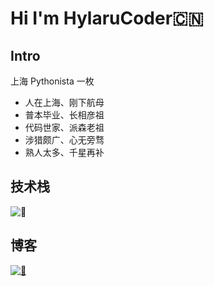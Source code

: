 # Hi I'm HylaruCoder🇨🇳

## Intro

上海 Pythonista 一枚

- 人在上海、刚下航母
- 普本毕业、长相彦祖
- 代码世家、派森老祖
- 涉猎颇广、心无旁骛
- 熟人太多、千星再补

## 技术栈

<img alt="🦁" src="https://github.com/twocucao/twocucao/blob/master/languages.svg">

## 博客

<a href="https://twocucao.xyz"><img alt="🦁" src="https://github.com/twocucao/twocucao/blob/master/rss.svg"></a>
